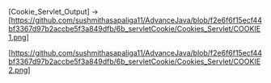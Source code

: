 [Cookie_Servlet_Output] -> [https://github.com/sushmithasapaliga11/AdvanceJava/blob/f2e6f6f15ecf44bf3367d97b2accbe5f3a849dfb/6b_servletCookie/Cookies_Servlet/COOKIE1.png]

[https://github.com/sushmithasapaliga11/AdvanceJava/blob/f2e6f6f15ecf44bf3367d97b2accbe5f3a849dfb/6b_servletCookie/Cookies_Servlet/COOKIE2.png]
